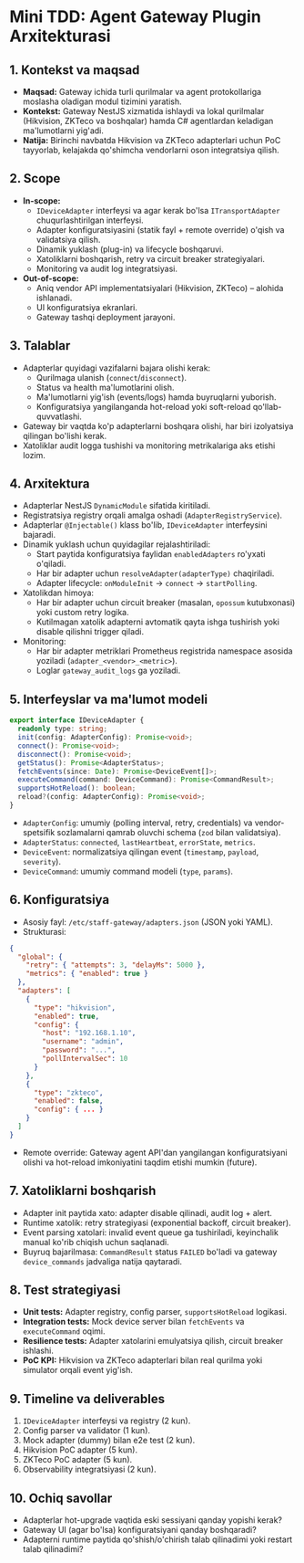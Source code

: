 # Mini TDD: Agent Gateway Plugin Arxitekturasi

## 1. Kontekst va maqsad
- **Maqsad:** Gateway ichida turli qurilmalar va agent protokollariga moslasha oladigan modul tizimini yaratish.
- **Kontekst:** Gateway NestJS xizmatida ishlaydi va lokal qurilmalar (Hikvision, ZKTeco va boshqalar) hamda C# agentlardan keladigan ma'lumotlarni yig'adi.
- **Natija:** Birinchi navbatda Hikvision va ZKTeco adapterlari uchun PoC tayyorlab, kelajakda qo'shimcha vendorlarni oson integratsiya qilish.

## 2. Scope
- **In-scope:**
  - `IDeviceAdapter` interfeysi va agar kerak bo'lsa `ITransportAdapter` chuqurlashtirilgan interfeysi.
  - Adapter konfiguratsiyasini (statik fayl + remote override) o'qish va validatsiya qilish.
  - Dinamik yuklash (plug-in) va lifecycle boshqaruvi.
  - Xatoliklarni boshqarish, retry va circuit breaker strategiyalari.
  - Monitoring va audit log integratsiyasi.
- **Out-of-scope:**
  - Aniq vendor API implementatsiyalari (Hikvision, ZKTeco) – alohida ishlanadi.
  - UI konfiguratsiya ekranlari.
  - Gateway tashqi deployment jarayoni.

## 3. Talablar
- Adapterlar quyidagi vazifalarni bajara olishi kerak:
  - Qurilmaga ulanish (`connect`/`disconnect`).
  - Status va health ma'lumotlarini olish.
  - Ma'lumotlarni yig'ish (events/logs) hamda buyruqlarni yuborish.
  - Konfiguratsiya yangilanganda hot-reload yoki soft-reload qo'llab-quvvatlashi.
- Gateway bir vaqtda ko'p adapterlarni boshqara olishi, har biri izolyatsiya qilingan bo'lishi kerak.
- Xatoliklar audit logga tushishi va monitoring metrikalariga aks etishi lozim.

## 4. Arxitektura
- Adapterlar NestJS `DynamicModule` sifatida kiritiladi.
- Registratsiya registry orqali amalga oshadi (`AdapterRegistryService`).
- Adapterlar `@Injectable()` klass bo'lib, `IDeviceAdapter` interfeysini bajaradi.
- Dinamik yuklash uchun quyidagilar rejalashtiriladi:
  - Start paytida konfiguratsiya faylidan `enabledAdapters` ro'yxati o'qiladi.
  - Har bir adapter uchun `resolveAdapter(adapterType)` chaqiriladi.
  - Adapter lifecycle: `onModuleInit` → `connect` → `startPolling`.
- Xatolikdan himoya:
  - Har bir adapter uchun circuit breaker (masalan, `opossum` kutubxonasi) yoki custom retry logika.
  - Kutilmagan xatolik adapterni avtomatik qayta ishga tushirish yoki disable qilishni trigger qiladi.
- Monitoring:
  - Har bir adapter metriklari Prometheus registrida namespace asosida yoziladi (`adapter_<vendor>_<metric>`).
  - Loglar `gateway_audit_logs` ga yoziladi.

## 5. Interfeyslar va ma'lumot modeli
```typescript
export interface IDeviceAdapter {
  readonly type: string;
  init(config: AdapterConfig): Promise<void>;
  connect(): Promise<void>;
  disconnect(): Promise<void>;
  getStatus(): Promise<AdapterStatus>;
  fetchEvents(since: Date): Promise<DeviceEvent[]>;
  executeCommand(command: DeviceCommand): Promise<CommandResult>;
  supportsHotReload(): boolean;
  reload?(config: AdapterConfig): Promise<void>;
}
```

- `AdapterConfig`: umumiy (polling interval, retry, credentials) va vendor-spetsifik sozlamalarni qamrab oluvchi schema (`zod` bilan validatsiya).
- `AdapterStatus`: `connected`, `lastHeartbeat`, `errorState`, `metrics`.
- `DeviceEvent`: normalizatsiya qilingan event (`timestamp`, `payload`, `severity`).
- `DeviceCommand`: umumiy command modeli (`type`, `params`).

## 6. Konfiguratsiya
- Asosiy fayl: `/etc/staff-gateway/adapters.json` (JSON yoki YAML).
- Strukturasi:
```json
{
  "global": {
    "retry": { "attempts": 3, "delayMs": 5000 },
    "metrics": { "enabled": true }
  },
  "adapters": [
    {
      "type": "hikvision",
      "enabled": true,
      "config": {
        "host": "192.168.1.10",
        "username": "admin",
        "password": "...",
        "pollIntervalSec": 10
      }
    },
    {
      "type": "zkteco",
      "enabled": false,
      "config": { ... }
    }
  ]
}
```
- Remote override: Gateway agent API'dan yangilangan konfiguratsiyani olishi va hot-reload imkoniyatini taqdim etishi mumkin (future).

## 7. Xatoliklarni boshqarish
- Adapter init paytida xato: adapter disable qilinadi, audit log + alert.
- Runtime xatolik: retry strategiyasi (exponential backoff, circuit breaker).
- Event parsing xatolari: invalid event queue ga tushiriladi, keyinchalik manual ko'rib chiqish uchun saqlanadi.
- Buyruq bajarilmasa: `CommandResult` status `FAILED` bo'ladi va gateway `device_commands` jadvaliga natija qaytaradi.

## 8. Test strategiyasi
- **Unit tests:** Adapter registry, config parser, `supportsHotReload` logikasi.
- **Integration tests:** Mock device server bilan `fetchEvents` va `executeCommand` oqimi.
- **Resilience tests:** Adapter xatolarini emulyatsiya qilish, circuit breaker ishlashi.
- **PoC KPI:** Hikvision va ZKTeco adapterlari bilan real qurilma yoki simulator orqali event yig'ish.

## 9. Timeline va deliverables
1. `IDeviceAdapter` interfeysi va registry (2 kun).
2. Config parser va validator (1 kun).
3. Mock adapter (dummy) bilan e2e test (2 kun).
4. Hikvision PoC adapter (5 kun).
5. ZKTeco PoC adapter (5 kun).
6. Observability integratsiyasi (2 kun).

## 10. Ochiq savollar
- Adapterlar hot-upgrade vaqtida eski sessiyani qanday yopishi kerak?
- Gateway UI (agar bo'lsa) konfiguratsiyani qanday boshqaradi?
- Adapterni runtime paytida qo'shish/o'chirish talab qilinadimi yoki restart talab qilinadimi?

